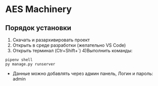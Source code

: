 # AES Machinery

## Порядок установки

1) Скачать и разархивировать проект
2) Открыть в среде разработки (желательно VS Code)
3) Открыть терминал (Ctr+Shift+`)
4)Выполнить команды:
```
pipenv shell
py manage.py runserver

```

- Данные можно добавлять через админ панель, Логин и пароль: admin
